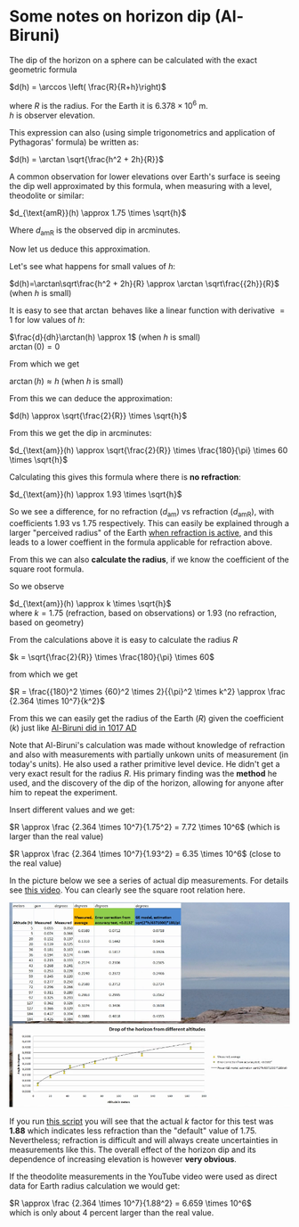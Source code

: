 <!---
    © August Linnman, 2025, email: august@linnman.net
    MIT License (see LICENSE file)
-->

# Some notes on horizon dip (Al-Biruni)

The dip of the horizon on a sphere can be calculated with the
exact geometric formula

$d(h) = \arccos \left( \frac{R}{R+h}\right)$

where $R$ is the radius. For the Earth it is ${6.378}\times{10^6}$ m.<br>
$h$ is observer elevation.

This expression can also (using simple trigonometrics and application
of Pythagoras' formula) be written as:

$d(h) = \arctan \sqrt{\frac{h^2 + 2h}{R}}$

A common observation for lower elevations over Earth's surface is seeing the dip
well approximated by this formula, when measuring with a level,
theodolite or similar:<br>

$d_{\text{amR}}(h) \approx 1.75 \times \sqrt{h}$

Where $d_{\text{amR}}$ is the observed dip in arcminutes.

Now let us deduce this approximation.

Let's see what happens for small values of $h$:

$d(h)=\arctan\sqrt\frac{h^2 + 2h}{R} \approx \arctan \sqrt\frac{{2h}}{R}$
(when $h$ is small)

It is easy to see that $\arctan$ behaves like a linear function
with derivative $=1$ for low values of $h$:

$\frac{d}{dh}\arctan(h) \approx 1$ (when $h$ is small)<br>
$\arctan(0) = 0$

From which we get

$\arctan(h) \approx h$ (when $h$ is small)

From this we can deduce the approximation:

$d(h) \approx \sqrt{\frac{2}{R}} \times \sqrt{h}$

From this we get the dip in arcminutes:

$d_{\text{am}}(h) \approx \sqrt{\frac{2}{R}} \times \frac{180}{\pi}
\times 60 \times \sqrt{h}$

Calculating this gives this formula where there is **no refraction**:

$d_{\text{am}}(h) \approx 1.93 \times \sqrt{h}$

So we see a difference, for no refraction ($d_{\text{am}}$)
vs refraction ($d_{\text{amR}}$),
with coefficients $1.93$ vs $1.75$ respectively.
This can easily be explained through a larger "perceived radius" of
the Earth [when refraction is active](https://en.wikipedia.org/wiki/Atmospheric_refraction#Terrestrial_refraction),
and this leads to a lower coeffient in
the formula applicable for refraction above.

From this we can also **calculate the radius**, if we know the coefficient
of the square root formula.

So we observe

$d_{\text{am}}(h) \approx k \times \sqrt{h}$<br>
where $k = 1.75$ (refraction, based on observations) or $1.93$ (no refraction,
based on geometry)

From the calculations above it is easy to calculate the radius $R$

$k = \sqrt{\frac{2}{R}} \times \frac{180}{\pi}
\times 60$

from which we get

$R = \frac{{180}^2 \times {60}^2 \times 2}{{\pi}^2 \times k^2}
\approx \frac {2.364 \times 10^7}{k^2}$

From this we can easily get the radius of the Earth ($R$) given the
coefficient ($k$) just like [Al-Biruni did in 1017 AD](https://en.wikipedia.org/wiki/Al-Biruni#Geography_and_geodesy)

Note that Al-Biruni's calculation was made without knowledge of refraction
and also with measurements with partially unkown units of measurement
(in today's units). He also used a rather primitive level device.
He didn't get a very exact result for the radius $R$.
His primary finding was the **method** he used,
and the discovery of the dip of the horizon, allowing for anyone after
him to repeat the experiment.

Insert different values and we get:

$R \approx \frac {2.364 \times 10^7}{1.75^2} = 7.72 \times 10^6$
(which is larger than the real value)

$R \approx \frac {2.364 \times 10^7}{1.93^2} = 6.35 \times 10^6$
(close to the real value)

In the picture below we see a series of actual dip measurements.
For details see [this video](https://youtu.be/6viR_GJ8998?si=JCDL66ikg9gqIYtu). You can clearly see the square root relation here.

![Theodolite measurments](../pics/theodilite-measurements.png)

If you run [this script](k_factory.py) you will see that the actual $k$ factor
for this test was **$1.88$** which indicates less refraction than the "default"
value of $1.75$. Nevertheless; refraction is difficult and will always create
uncertainties in measurements like this. The overall effect of the horizon dip
and its dependence of increasing elevation is however **very obvious**.

If the theodolite measurements in the YouTube video were used as direct
data for Earth radius calculation we would get:

$R \approx \frac {2.364 \times 10^7}{1.88^2} = 6.659 \times 10^6$<br>
which is only about 4 percent larger than the real value.
